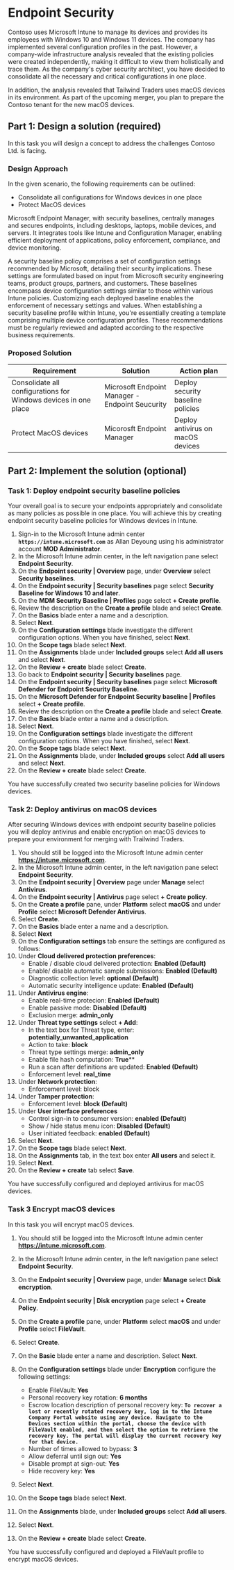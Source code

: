 # Endpoint Security

Contoso uses Microsoft Intune to manage its devices and provides its employees with Windows 10 and Windows 11 devices. The company has implemented several configuration profiles in the past. However, a company-wide infrastructure analysis revealed that the existing policies were created independently, making it difficult to view them holistically and trace them. As the company's cyber security architect, you have decided to consolidate all the necessary and critical configurations in one place. 

In addition, the analysis revealed that Tailwind Traders uses macOS devices in its environment. As part of the upcoming merger, you plan to prepare the Contoso tenant for the new macOS devices.

## Part 1: Design a solution (required)

In this task you will design a concept to address the challenges Contoso Ltd. is facing.

### Design Approach

In the given scenario, the following requirements can be outlined:

- Consolidate all configurations for Windows devices in one place
- Protect MacOS devices

Microsoft Endpoint Manager, with security baselines, centrally manages and secures endpoints, including desktops, laptops, mobile devices, and servers. It integrates tools like Intune and Configuration Manager, enabling efficient deployment of applications, policy enforcement, compliance, and device monitoring. 

A security baseline policy comprises a set of configuration settings recommended by Microsoft, detailing their security implications. These settings are formulated based on input from Microsoft security engineering teams, product groups, partners, and customers. These baselines encompass device configuration settings similar to those within various Intune policies. Customizing each deployed baseline enables the enforcement of necessary settings and values. When establishing a security baseline profile within Intune, you're essentially creating a template comprising multiple device configuration profiles. These recommendations must be regularly reviewed and adapted according to the respective business requirements.

### Proposed Solution

|Requirement|Solution|Action plan|
|----|----|----|
|Consolidate all configurations for Windows devices in one place|Microsoft Endpoint Manager - Endpoint Seucurity|Deploy security baseline policies
|Protect MacOS devices|Micorosft Endpoint Manager|Deploy antivirus on macOS devices|

## Part 2: Implement the solution (optional)

### Task 1: Deploy endpoint security baseline policies

Your overall goal is to secure your endpoints appropriately and consolidate as many policies as possible in one place. You will achieve this by creating endpoint security baseline policies for Windows devices in Intune.

1. Sign-in to the Microsoft Intune admin center **`https://intune.microsoft.com`** as Allan Deyoung using his administrator account **MOD Administrator**.
1. In the Microsoft Intune admin center, in the left navigation pane select **Endpoint Security**.
1. On the **Endpoint security | Overview** page, under **Overview** select **Security baselines**.
1. On the **Endpoint security | Security baselines** page select **Security Baseline for Windows 10 and later**.
1. On the **MDM Security Baseline | Profiles** page select **+ Create profile**.
1. Review the description on the **Create a profile** blade and select **Create**.
1. On the **Basics** blade enter a name and a description.
1. Select **Next**.
1. On the **Configuration settings** blade investigate the different configuration options. When you have finished, select **Next**.
1. On the **Scope tags** blade select **Next**.
1. On the **Assignments** blade under **Included groups** select **Add all users** and select **Next**.
1. On the **Review + create** blade select **Create**.
1. Go back to **Endpoint security | Security baselines** page.
1. On the **Endpoint security | Security baselines** page select **Microsoft Defender for Endpoint Security Baseline**.
1. On the **Microsoft Defender for Endpoint Security baseline | Profiles** select **+ Create profile**.
1. Review the description on the **Create a profile** blade and select **Create**.
1. On the **Basics** blade enter a name and a description.
1. Select **Next**.
1. On the **Configuration settings** blade investigate the different configuration options. When you have finished, select **Next**.
1. On the **Scope tags** blade select **Next**.
1. On the **Assignments** blade, under **Included groups** select **Add all users** and select **Next**.
1. On the **Review + create** blade select **Create**.

You have successfully created two security baseline policies for Windows devices.

### Task 2: Deploy antivirus on macOS devices

After securing Windows devices with endpoint security baseline policies you will deploy antivirus and enable encryption on macOS devices to prepare your environment for merging with Trailwind Traders.

1. You should still be logged into the Microsoft Intune admin center **https://intune.microsoft.com**.
1. In the Microsoft Intune admin center, in the left navigation pane select **Endpoint Security**.
1. On the **Endpoint security | Overview** page under **Manage** select **Antivirus**.
1. On the **Endpoint security | Antivirus** page select **+ Create policy**.
1. On the **Create a profile** pane, under **Platform** select **macOS** and under **Profile** select **Microsoft Defender Antivirus**.
1. Select **Create**.
1. On the **Basics** blade enter a name and a description.
1. Select **Next**
1. On the **Configuration settings** tab ensure the settings are configured as follows:
1. Under **Cloud delivered protection preferences**:
    - Enable / disable cloud delivered protection: **Enabled (Default)**
    - Enable/ disable automatic sample submissions: **Enabled (Default)**
    - Diagnostic collection level: **optional (Default)**
    - Automatic security intelligence update: **Enabled (Default)**
1. Under **Antivirus engine**:
    - Enable real-time protecion: **Enabled (Default)**
    - Enable passive mode: **Disabled (Default)**
    - Exclusion merge: **admin_only**
1. Under **Threat type settings** select **+ Add**:
    - In the text box for Threat type, enter: **potentially_unwanted_application**
    - Action to take: **block**
    - Threat type settings merge: **admin_only**
    - Enable file hash computation: **True****
    - Run a scan after definitions are updated: **Enabled (Default)**
    - Enforcement level: **real_time**
1. Under **Network protection**:
    - Enforcement level: block
1. Under **Tamper protection**:
    - Enforcement level: **block (Default)**
1. Under **User interface preferences**
    - Control sign-in to consumer version: **enabled (Default)**
    - Show / hide status menu icon: **Disabled (Default)**
    - User initiated feedback: **enabled (Default)**
1. Select **Next**.
1. On the **Scope tags** blade select **Next**.
1. On the **Assignments** tab, in the text box enter **All users** and select it.
1. Select **Next**.
1. On the **Review + create** tab select **Save**.

You have successfully configured and deployed antivirus for macOS devices.

### Task 3 Encrypt macOS devices

In this task you will encrypt macOS devices.

1. You should still be logged into the Microsoft Intune admin center **https://intune.microsoft.com**.
1. In the Microsoft Intune admin center, in the left navigation pane select **Endpoint Security**.
1. On the **Endpoint security | Overview** page, under **Manage** select **Disk encryption**.
1. On the **Endpoint security | Disk encryption** page select **+ Create Policy**.
1. On the **Create a profile** pane, under **Platform** select **macOS** and under **Profile** select **FileVault**.
1. Select **Create**.
1. On the **Basic** blade enter a name and description. Select **Next**.
1. On the **Configuration settings** blade under **Encryption** configure the following settings:
   - Enable FileVault: **Yes**
   - Personal recovery key rotation: **6 months**
   - Escrow location description of personal recovery key: **`To recover a lost or recently rotated recovery key, log in to the Intune Company Portal website using any device. Navigate to the Devices section within the portal, choose the device with FileVault enabled, and then select the option to retrieve the recovery key. The portal will display the current recovery key for that device.`**
   - Number of times allowed to bypass: **3**
   - Allow deferral until sign out: **Yes**
   - Disable prompt at sign-out: **Yes**
   - Hide recovery key: **Yes**
  
1. Select **Next**.
1. On the **Scope tags** blade select **Next**.
1. On the **Assignments** blade, under **Included groups** select **Add all users**.
1. Select **Next**.
1. On the **Review + create** blade select **Create**.

You have successfully configured and deployed a FileVault profile to encrypt macOS devices.
